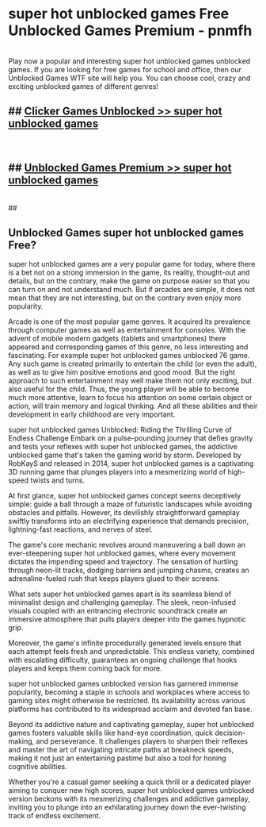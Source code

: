 # super hot unblocked games  Free Unblocked Games Premium - pnmfh <br>
<br>
Play now a popular and interesting super hot unblocked games unblocked games. If you are looking for free games for school and office, then our Unblocked Games WTF site will help you. You can choose cool, crazy and exciting unblocked games of different genres!


## ##  [Clicker Games Unblocked >> super hot unblocked games](http://freeplayer.one?title=super_hot_unblocked_games&ref=UGames)
  <br>

##  ## [Unblocked Games Premium >> super hot unblocked games](http://freeplayer.one?title=super_hot_unblocked_games&ref=UGames)
  <br>
  ##



## Unblocked Games super hot unblocked games Free?

super hot unblocked games are a very popular game for today, where there is a bet not on a strong immersion in the game, its reality, thought-out and details, but on the contrary, make the game on purpose easier so that you can turn on and not understand much. But if arcades are simple, it does not mean that they are not interesting, but on the contrary even enjoy more popularity.

Arcade is one of the most popular game genres. It acquired its prevalence through computer games as well as entertainment for consoles. With the advent of mobile modern gadgets (tablets and smartphones) there appeared and corresponding games of this genre, no less interesting and fascinating. For example super hot unblocked games unblocked 76 game. Any such game is created primarily to entertain the child (or even the adult), as well as to give him positive emotions and good mood. But the right approach to such entertainment may well make them not only exciting, but also useful for the child. Thus, the young player will be able to become much more attentive, learn to focus his attention on some certain object or action, will train memory and logical thinking. And all these abilities and their development in early childhood are very important.

super hot unblocked games Unblocked: Riding the Thrilling Curve of Endless Challenge
Embark on a pulse-pounding journey that defies gravity and tests your reflexes with super hot unblocked games, the addictive unblocked game that's taken the gaming world by storm. Developed by RobKayS and released in 2014, super hot unblocked games is a captivating 3D running game that plunges players into a mesmerizing world of high-speed twists and turns.

At first glance, super hot unblocked games concept seems deceptively simple: guide a ball through a maze of futuristic landscapes while avoiding obstacles and pitfalls. However, its devilishly straightforward gameplay swiftly transforms into an electrifying experience that demands precision, lightning-fast reactions, and nerves of steel.

The game's core mechanic revolves around maneuvering a ball down an ever-steepening super hot unblocked games, where every movement dictates the impending speed and trajectory. The sensation of hurtling through neon-lit tracks, dodging barriers and jumping chasms, creates an adrenaline-fueled rush that keeps players glued to their screens.

What sets super hot unblocked games apart is its seamless blend of minimalist design and challenging gameplay. The sleek, neon-infused visuals coupled with an entrancing electronic soundtrack create an immersive atmosphere that pulls players deeper into the games hypnotic grip.

Moreover, the game's infinite procedurally generated levels ensure that each attempt feels fresh and unpredictable. This endless variety, combined with escalating difficulty, guarantees an ongoing challenge that hooks players and keeps them coming back for more.

super hot unblocked games unblocked version has garnered immense popularity, becoming a staple in schools and workplaces where access to gaming sites might otherwise be restricted. Its availability across various platforms has contributed to its widespread acclaim and devoted fan base.

Beyond its addictive nature and captivating gameplay, super hot unblocked games fosters valuable skills like hand-eye coordination, quick decision-making, and perseverance. It challenges players to sharpen their reflexes and master the art of navigating intricate paths at breakneck speeds, making it not just an entertaining pastime but also a tool for honing cognitive abilities.

Whether you're a casual gamer seeking a quick thrill or a dedicated player aiming to conquer new high scores, super hot unblocked games unblocked version beckons with its mesmerizing challenges and addictive gameplay, inviting you to plunge into an exhilarating journey down the ever-twisting track of endless excitement.